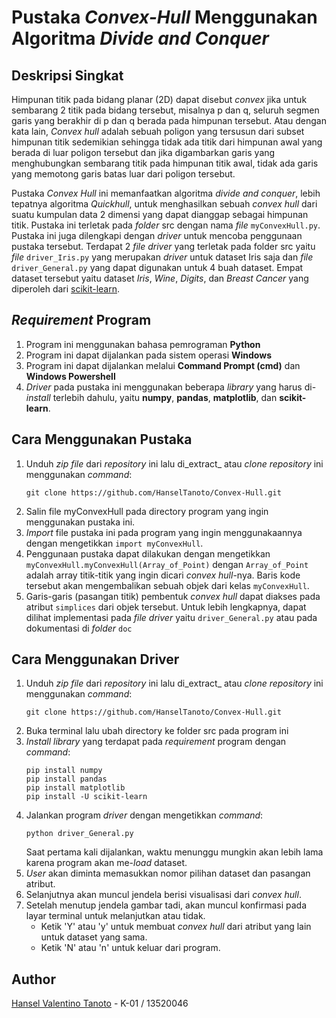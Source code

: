 # Pustaka _Convex-Hull_ Menggunakan Algoritma _Divide and Conquer_
## Deskripsi Singkat
Himpunan titik pada bidang planar (2D) dapat disebut _convex_ jika untuk sembarang 2 titik pada bidang tersebut, misalnya p dan q, seluruh segmen garis yang berakhir di p dan q berada pada himpunan tersebut. Atau dengan kata lain, _Convex hull_ adalah sebuah poligon yang tersusun dari subset himpunan titik sedemikian sehingga tidak ada titik dari himpunan awal yang berada di luar poligon tersebut dan jika digambarkan garis yang menghubungkan sembarang titik pada himpunan titik awal, tidak ada garis yang memotong garis batas luar dari poligon tersebut. 

Pustaka _Convex Hull_ ini memanfaatkan algoritma _divide and conquer_, lebih tepatnya algoritma _Quickhull_, untuk menghasilkan sebuah _convex hull_ dari suatu kumpulan data 2 dimensi yang dapat dianggap sebagai himpunan titik. Pustaka ini terletak pada _folder_ src dengan nama _file_ `myConvexHull.py`. Pustaka ini juga dilengkapi dengan _driver_ untuk mencoba penggunaan pustaka tersebut. Terdapat 2 _file driver_ yang terletak pada folder src yaitu _file_ `driver_Iris.py` yang merupakan _driver_ untuk dataset Iris saja dan _file_ `driver_General.py` yang dapat digunakan untuk 4 buah dataset. Empat dataset tersebut yaitu dataset _Iris_, _Wine_, _Digits_, dan _Breast Cancer_ yang diperoleh dari [scikit-learn](https://scikit-learn.org/stable/datasets/toy_dataset.html).

## _Requirement_ Program
1. Program ini menggunakan bahasa pemrograman __Python__
2. Program ini dapat dijalankan pada sistem operasi __Windows__
3. Program ini dapat dijalankan melalui __Command Prompt (cmd)__ dan __Windows Powershell__
4. _Driver_ pada pustaka ini menggunakan beberapa _library_ yang harus di-_install_ terlebih dahulu, yaitu __numpy__, __pandas__, __matplotlib__, dan __scikit-learn__.

## Cara Menggunakan Pustaka
1. Unduh _zip file_ dari _repository_ ini lalu di_extract_ atau _clone repository_ ini menggunakan _command_:
   ```
   git clone https://github.com/HanselTanoto/Convex-Hull.git
   ```
2. Salin file myConvexHull pada directory program yang ingin menggunakan pustaka ini.
3. _Import_ file pustaka ini pada program yang ingin menggunakaannya dengan mengetikkan `import myConvexHull`.
4. Penggunaan pustaka dapat dilakukan dengan mengetikkan `myConvexHull.myConvexHull(Array_of_Point)` dengan `Array_of_Point` adalah array titik-titik yang ingin dicari _convex hull_-nya. Baris kode tersebut akan mengembalikan sebuah objek dari kelas `myConvexHull`.
5. Garis-garis (pasangan titik) pembentuk _convex hull_ dapat diakses pada atribut `simplices` dari objek tersebut. 
Untuk lebih lengkapnya, dapat dilihat implementasi pada _file driver_ yaitu `driver_General.py` atau pada dokumentasi di _folder_ `doc`

## Cara Menggunakan Driver
1. Unduh _zip file_ dari _repository_ ini lalu di_extract_ atau _clone repository_ ini menggunakan _command_:
   ```
   git clone https://github.com/HanselTanoto/Convex-Hull.git
   ```
2. Buka terminal lalu ubah directory ke folder src pada program ini
3. _Install library_ yang terdapat pada _requirement_ program dengan _command_:
   ```
   pip install numpy
   pip install pandas
   pip install matplotlib
   pip install -U scikit-learn
   ```
4. Jalankan program _driver_ dengan mengetikkan _command_:
   ```
   python driver_General.py
   ```
   Saat pertama kali dijalankan, waktu menunggu mungkin akan lebih lama karena program akan me-_load_ dataset.
5. _User_ akan diminta memasukkan nomor pilihan dataset dan pasangan atribut.
6. Selanjutnya akan  muncul jendela berisi visualisasi dari _convex hull_.
7. Setelah menutup jendela gambar tadi, akan muncul konfirmasi pada layar terminal untuk melanjutkan atau tidak.
   - Ketik 'Y' atau 'y' untuk membuat _convex hull_ dari atribut yang lain untuk dataset yang sama.
   - Ketik 'N' atau 'n' untuk keluar dari program. 

## Author
[Hansel Valentino Tanoto](https://github.com/HanselTanoto) - K-01 / 13520046
